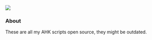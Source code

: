 ![](https://upload.wikimedia.org/wikipedia/commons/thumb/5/5e/Modern_AutoHotkey_Logo_%28no_text%29.svg/1200px-Modern_AutoHotkey_Logo_%28no_text%29.svg.png)

### About

These are all my AHK scripts open source, they might be outdated.
